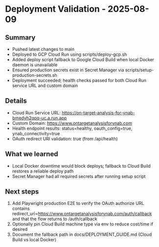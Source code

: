 # Deployment Validation - 2025-08-09

## Summary
- Pushed latest changes to main
- Deployed to GCP Cloud Run using scripts/deploy-gcp.sh
- Added deploy script fallback to Google Cloud Build when local Docker daemon is unavailable
- Ensured production secrets exist in Secret Manager via scripts/setup-production-secrets.sh
- Deployment succeeded; health checks passed for both Cloud Run service URL and custom domain

## Details
- Cloud Run Service URL: https://on-target-analysis-for-ynab-bmedyh2qpq-uc.a.run.app
- Custom Domain: https://www.ontargetanalysisforynab.com
- Health endpoint results: status=healthy, oauth_config=true, ynab_connectivity=true
- OAuth redirect URI validation: true (from /api/health)

## What we learned
- Local Docker downtime would block deploys; fallback to Cloud Build restores a reliable deploy path
- Secret Manager had all required secrets after running setup script

## Next steps
1) Add Playwright production E2E to verify the OAuth authorize URL contains redirect_uri=https://www.ontargetanalysisforynab.com/auth/callback and that the flow returns to /auth/callback
2) Optionally pin Cloud Build machine type via env to reduce cost/time if desired
3) Document the fallback path in docs/DEPLOYMENT_GUIDE.md (Cloud Build vs local Docker)

